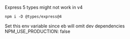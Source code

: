 Express 5 types might not work in v4
```
npm i -D @types/express@4
```

Set this env variable since eb will omit dev dependencies
NPM_USE_PRODUCTION: false
